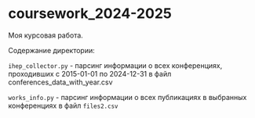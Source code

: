 # coursework_2024-2025
Моя курсовая работа.

Содержание директории:

```ihep_collector.py``` - парсинг информации о всех конференциях, проходивших с 2015-01-01 по 2024-12-31 в файл conferences_data_with_year.csv

```works_info.py``` - парсинг информации о всех публикациях в выбранных конференциях в файл ```files2.csv```

